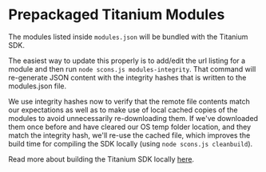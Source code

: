 # Prepackaged Titanium Modules

The modules listed inside `modules.json` will be bundled with the Titanium SDK.

The easiest way to update this properly is to add/edit the url listing for a module and then run `node scons.js modules-integrity`.
That command will re-generate JSON content with the integrity hashes that is written to the modules.json file.

We use integrity hashes now to verify that the remote file contents match our expectations as well as to make use of local cached copies of the modules
to avoid unnecessarily re-downloading them. If we've downloaded them once before and have cleared our OS temp folder location, and they match the
integrity hash, we'll re-use the cached file, which improves the build time for compiling the SDK locally (using `node scons.js cleanbuild`).

Read more about building the Titanium SDK locally [here](https://github.com/appcelerator/titanium_mobile#building-locally).
